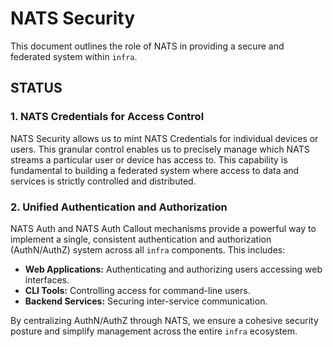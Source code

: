 # NATS Security

This document outlines the role of NATS in providing a secure and federated system within `infra`.

## STATUS

<!-- This section tracks, in a KISS way, what is still missing or needs attention. -->

### 1. NATS Credentials for Access Control
NATS Security allows us to mint NATS Credentials for individual devices or users. This granular control enables us to precisely manage which NATS streams a particular user or device has access to. This capability is fundamental to building a federated system where access to data and services is strictly controlled and distributed.

### 2. Unified Authentication and Authorization
NATS Auth and NATS Auth Callout mechanisms provide a powerful way to implement a single, consistent authentication and authorization (AuthN/AuthZ) system across all `infra` components. This includes:
*   **Web Applications:** Authenticating and authorizing users accessing web interfaces.
*   **CLI Tools:** Controlling access for command-line users.
*   **Backend Services:** Securing inter-service communication.

By centralizing AuthN/AuthZ through NATS, we ensure a cohesive security posture and simplify management across the entire `infra` ecosystem.

